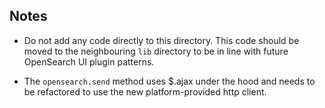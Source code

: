 ## Notes

* Do not add any code directly to this directory. This code should be moved to the neighbouring `lib` directory to be in line with future OpenSearch UI plugin patterns.

* The `opensearch.send` method uses $.ajax under the hood and needs to be refactored to use the new platform-provided http client.